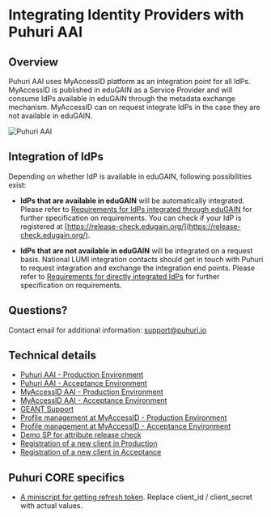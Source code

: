 # Integrating Identity Providers with Puhuri AAI

## Overview

Puhuri AAI uses MyAccessID platform as an integration point for all IdPs. MyAccessID is published in eduGAIN as a Service Provider and will consume IdPs available in eduGAIN through the metadata exchange mechanism. MyAccessID can on request integrate IdPs in the case they are not available in eduGAIN.

![Puhuri AAI](../assets/puhuri_aai.png )

## Integration of IdPs

Depending on whether IdP is available in eduGAIN, following possibilities exist:

- **IdPs that are available in eduGAIN** will be automatically integrated. Please refer to
  [Requirements for IdPs integrated through eduGAIN](requirements-edugain.md) for further
  specification on requirements. You can check if your IdP is registered at
  [https://release-check.edugain.org/](https://release-check.edugain.org/).

- **IdPs that are not available in eduGAIN** will be integrated on a request basis. National
  LUMI integration contacts should get in touch with Puhuri to request integration and exchange
  the integration end points. Please refer to [Requirements for directly integrated IdPs](requirements-direct.md)
  for further specification on requirements.


## Questions?

Contact email for additional information: support@puhuri.io

## Technical details

- [Puhuri AAI - Production Environment](https://proxy.prod.puhuri.eduteams.org/.well-known/openid-configuration)
- [Puhuri AAI - Acceptance Environment](https://proxy.acc.puhuri.eduteams.org/.well-known/openid-configuration)
- [MyAccessID AAI - Production Environment](https://proxy.myaccessid.org/.well-known/openid-configuration)
- [MyAccessID AAI - Acceptance Environment](https://proxy.acc.myaccessid.org/.well-known/openid-configuration)
- [GEANT Support](mailto:support+puhuri@eduteams.org)
- [Profile management at MyAccessID - Production Environment](https://mms.myaccessid.org/profile/)
- [Profile management at MyAccessID - Acceptance Environment](https://mms.acc.myaccessid.org/profile/)
- [Demo SP for attribute release check](https://myaccessid.devtest.eduteams.org/)
- [Registration of a new client in Production](https://webapp.prod.puhuri.eduteams.org/sp_request)
- [Registration of a new client in Acceptance](https://webapp.acc.puhuri.eduteams.org/sp_request)


## Puhuri CORE specifics

- [A miniscript for getting refresh token](../assets/get_tokens.sh). Replace client_id / client_secret with actual values.
